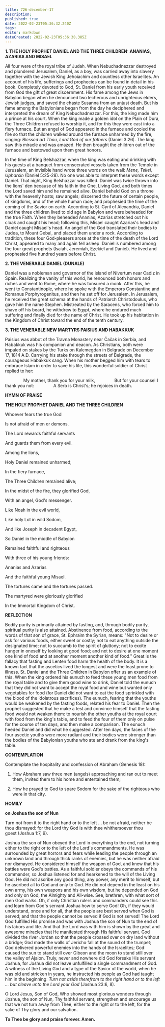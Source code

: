 ```yaml
---
title: 726-december-17
description: 
published: true
date: 2022-02-23T05:36:32.240Z
tags: 
editor: markdown
dateCreated: 2022-02-23T05:36:30.385Z
---
```



**1. THE HOLY PROPHET DANIEL AND THE THREE CHILDREN: ANANIAS, AZARIAS AND MISAEL**

All four were of the royal tribe of Judah. When Nebuchadnezzar destroyed and plundered Jerusalem, Daniel, as a boy, was carried away into slavery together with the Jewish King Jehoiachim and countless other Israelites. An account of his life, sufferings and prophecies can be found in detail in his book. Completely devoted to God, St. Daniel from his early youth received from God the gift of great discernment. His fame among the Jews in Babylon began when he denounced two lecherous and unrighteous elders, Jewish judges, and saved the chaste Susanna from an unjust death. But his fame among the Babylonians began from the day he deciphered and interpreted the dream of King Nebuchadnezzar. For this, the king made him a prince at his court. When the king made a golden idol on the Plain of Dura, the Three Children refused to worship it, and for this they were cast into a fiery furnace. But an angel of God appeared in the furnace and cooled the fire so that the children walked around the furnace unharmed by the fire, singing: *Blessed art Thou, Lord God of our fathers* (Daniel 3:26). The king saw this miracle and was amazed. He then brought the children out of the furnace and bestowed upon them great honors.

In the time of King Belshazzar, when the king was eating and drinking with his guests at a banquet from consecrated vessels taken from the Temple in Jerusalem, an invisible hand wrote three words on the wall: *Mene, Tekel, Upharsin* (Daniel 5:25-28). No one was able to interpret these words except Daniel. That night, King Belshazzar was killed. Daniel was twice thrown into the lions' den because of his faith in the One, Living God, and both times the Lord saved him and he remained alive. Daniel beheld God on a throne with the heavenly hosts; saw angels; discerned the future of certain people, of kingdoms, and of the whole human race; and prophesied the time of the coming of the Savior on earth. According to St. Cyril of Alexandria, Daniel and the three children lived to old age in Babylon and were beheaded for the true Faith. When they beheaded Ananias, Azarias stretched out his cloak and caught his head; following this, Misael caught Azarias's head and Daniel caught Misael's head. An angel of the God translated their bodies to Judea, to Mount Gebal, and placed them under a rock. According to tradition, these four God-pleasers arose at the time of the death of the Lord Christ, appeared to many and again fell asleep. Daniel is numbered among the four great prophets (Isaiah, Jeremiah, Ezekiel and Daniel). He lived and prophesied five hundred years before Christ.

**2. THE VENERABLE DANIEL (DUNALE)**

Daniel was a nobleman and governor of the island of Nivertum near Cadiz in Spain. Realizing the vanity of this world, he renounced both honors and riches and went to Rome, where he was tonsured a monk. After this, he went to Constantinople, where he spoke with the Emperors Constantine and Romanus Porphyrogenitus, and then he set off for Jerusalem. In Jerusalem, he received the great schema at the hands of Patriarch Christodoulus, who gave him the name Stephen. Mistreated by the Saracens, who forced him to shave off his beard, he withdrew to Egypt, where he endured much suffering and finally died for the name of Christ. He took up his habitation in the Kingdom of Christ toward the end of the tenth century.

**3. THE VENERABLE NEW MARTYRS PAISIUS AND HABAKKUK**

Paisius was abbot of the Travna Monastery near Čačak in Serbia, and Habakkuk was his companion and deacon. As Christians, both were impaled on stakes by the Turks on Kalemegdan in Belgrade on December 17, 1814 A.D. Carrying his stake through the streets of Belgrade, the courageous Habakkuk sang. When his mother begged him with tears to embrace Islam in order to save his life, this wonderful soldier of Christ replied to her:


               My mother, thank you for your milk,
               But for your counsel I thank you not:
               A Serb is Christ's; he rejoices in death.



**HYMN OF PRAISE**

**THE HOLY PROPHET DANIEL AND THE THREE CHILDREN**

Whoever fears the true God

Is not afraid of men or demons.

The Lord rewards faithful servants

And guards them from every evil.

Among the lions,

Holy Daniel remained unharmed;

In the fiery furnace,

The Three Children remained alive;

In the midst of the fire, they glorified God,

With an angel, God's messenger.

Like Noah in the evil world,

Like holy Lot in wild Sodom,

And like Joseph in decadent Egypt,

So Daniel in the middle of Babylon

Remained faithful and righteous

With three of his young friends:

Ananias and Azarias

And the faithful young Misael.

The tortures came and the tortures passed.

The martyred were gloriously glorified

In the Immortal Kingdom of Christ.


**REFLECTION**

Bodily purity is primarily attained by fasting, and, through bodily purity, spiritual purity is also attained. Abstinence from food, according to the words of that son of grace, St. Ephraim the Syrian, means: "Not to desire or ask for various foods, either sweet or costly; not to eat anything outside the designated time; not to succumb to the spirit of gluttony; not to excite hunger in oneself by looking at good food; and not to desire at one moment one kind of food and at another moment another kind of food." Great is the fallacy that fasting and Lenten food harm the health of the body. It is a known fact that the ascetics lived the longest and were the least prone to illness. St. Daniel and the Three Children in Babylon offer us an example of this. When the king ordered his eunuch to feed these young men food from the royal table and to give them good wine to drink, Daniel told the eunuch that they did not want to accept the royal food and wine but wanted only vegetables for food (for Daniel did not want to eat the food sprinkled with the blood of the idolatrous sacrifices). The eunuch, fearing that the youths would be weakened by the fasting foods, related his fear to Daniel. Then the prophet suggested that he make a test and convince himself that the fasting food would not weaken them: to nourish the other youths at the royal court with food from the king's table, and to feed the four of them only on pulse for the course of ten days, and then make a comparison. The eunuch heeded Daniel and did what he suggested. After ten days, the faces of the four ascetic youths were more radiant and their bodies were stronger than the bodies of the Babylonian youths who ate and drank from the king's table.



**CONTEMPLATION**

Contemplate the hospitality and confession of Abraham (Genesis 18):

1.  How Abraham saw three men (angels) approaching and ran out to meet them, invited them to his home and entertained them;

1.  How he prayed to God to spare Sodom for the sake of the righteous who were in that city.



**HOMILY**

**on Joshua the son of Nun**

Turn not from it to the right hand or to the left … be not afraid, neither be thou dismayed: for the Lord thy God is with thee whithersoever thou goest (Joshua 1:7, 9).

Joshua the son of Nun obeyed the Lord in everything to the end, not turning either to the right or to the left of the Lord's commandments. He was surrounded by great horrors and fears while leading the people through an unknown land and through thick ranks of enemies, but he was neither afraid nor dismayed. He considered himself the weapon of God, and knew that his battles were God's battles. As a faithful soldier obeys the commands of his commander, so Joshua listened for and hearkened to the will of the Living God. He did not ascribe any good thing, any power, any merit to himself, but he ascribed all to God and only to God. He did not depend in the least on his own army, his own weapons and his own wisdom, but he depended on God and only on God, the Almighty and All-wise. See, brethren, with what sort of men God walks. Oh, if only Christian rulers and commanders could see this and learn from God's servant Joshua how to serve God! Oh, if they would understand, once and for all, that the people are best served when God is served; and that the people cannot be served if God is not served! The Lord God fulfilled His promise and was with Joshua the son of Nun to the end of his labors and life. And that the Lord was with him is shown by the great and awesome miracles that He manifested through His faithful servant. God divided the river Jordan so that the people crossed over on dry land without a bridge; God made the walls of Jericho fall at the sound of the trumpet; God delivered powerful enemies into the hands of the Israelites; God caused the sun to stand still over Gibeon and the moon to stand still over the valley of Ajalon. Truly, never and nowhere did God forsake His servant Joshua, for Joshua did not leave unfulfilled a single commandment of God. A witness of the Living God and a type of the Savior of the world, when he was old and stricken in years, he instructed his people as God had taught him in the beginning: *Turn not aside therefrom to the right hand or to the left … but cleave unto the Lord your God* (Joshua 23:6, 8).

O Lord Jesus, Son of God, Who showed most glorious wonders through Joshua, the son of Nun, Thy faithful servant, strengthen and encourage us that we not turn away from Thee, either to the right or to the left, for the sake of Thy glory and our salvation.

**To Thee be glory and praise forever. Amen.**
